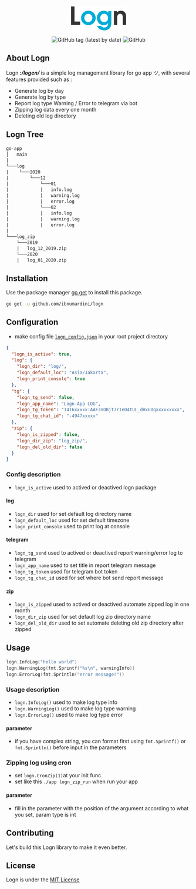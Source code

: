 <p align="center">
    <img src="logo.png" width="150"></img>
</p>

<div align="center">

![GitHub tag (latest by date)](https://img.shields.io/github/v/tag/ibnumardini/logn)
![GitHub](https://img.shields.io/github/license/ibnumardini/logn)

</div>

## About Logn
Logn <em><strong>:/logen/</strong></em> is a simple log management library for go app ツ, with several features provided such as :

- Generate log by day
- Generate log by type
- Report log type Warning / Error to telegram via bot
- Zipping log data every one month
- Deleting old log directory

## Logn Tree
```
go-app
│   main
|
└───log
|    └───2020
|        └───12
|            └───01
|            |   info.log
|            |   warning.log
|            |   error.log
|            └───02
|            |   info.log
|            |   warning.log
|            |   error.log
|
└───log_zip
    └───2019
    |   log_12_2019.zip
    └───2020
    |   log_01_2020.zip
```

## Installation

Use the package manager [go get](https://golang.org/cmd/go/#hdr-Download_and_install_packages_and_dependencies) to install this package.

```bash
go get -u github.com/ibnumardini/logn
```

## Configuration
- make config file [```logn_config.json```](https://github.com/ibnumardini/logn/blob/master/logn_config_sample.json) in your root project directory
```json
{
  "logn_is_active": true,
  "log": {
    "logn_dir": "log/",
    "logn_default_loc": "Asia/Jakarta",
    "logn_print_console": true
  },
  "tg": {
    "logn_tg_send": false,
    "logn_app_name": "Logn-App LOG",
    "logn_tg_token": "1416xxxxx:AAF3VOBjt7rIeO4tUL_dHxG0qxxxxxxxxx",
    "logn_tg_chat_id": "-4947xxxxx"
  },
  "zip": {
    "logn_is_zipped": false,
    "logn_dir_zip": "log_zip/",
    "logn_del_old_dir": false
  }
}
```
### Config description
* ```logn_is_active``` used to actived or deactived logn package

#### log
* ```logn_dir``` used for set default log directory name
* ```logn_default_loc``` used for set default timezone
* ```logn_print_console``` used to print log at console

#### telegram
* ```logn_tg_send``` used to actived or deactived report warning/error log to telegram
* ```logn_app_name``` used to set title in report telegram message
* ```logn_tg_token``` used for telegram bot token
* ```logn_tg_chat_id``` used for set where bot send report message

#### zip
* ```logn_is_zipped``` used to actived or deactived automate zipped log in one month
* ```logn_dir_zip``` used for set default log zip directory name
* ```logn_del_old_dir``` used to set automate deleting old zip directory after zipped


## Usage

```go
logn.InfoLog("hello world")
logn.WarningLog(fmt.Sprintf("%s\n", warningInfo))
logn.ErrorLog(fmt.Sprintln("error message!"))
```

### Usage description
* ```logn.InfoLog()``` used to make log type info
* ```logn.WarningLog()``` used to make log type warning
* ```logn.ErrorLog()``` used to make log type error

#### parameter
* if you have complex string, you can format first using ```fmt.Sprintf()``` or ```fmt.Sprintln()``` before input in the parameters

### Zipping log using cron
* set ```logn.CronZip(1)```at your init func 
* set like this ```./app logn_zip_run``` when run your app 

#### parameter
* fill in the parameter with the position of the argument according to what you set, param type is int 

## Contributing
Let's build this Logn library to make it even better.

## License
Logn is under the [MIT License](LICENSE.md)
